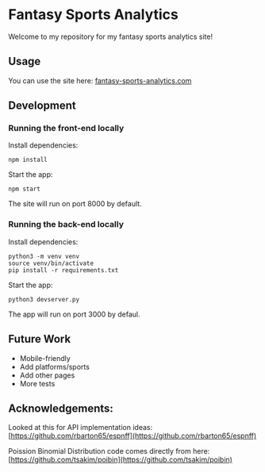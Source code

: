 # Fantasy Sports Analytics
Welcome to my repository for my fantasy sports analytics site!

## Usage
You can use the site here: [fantasy-sports-analytics.com](https://fantasy-sports-analytics.com)

## Development

### Running the front-end locally
Install dependencies:
```
npm install
```

Start the app:
```
npm start
```
The site will run on port 8000 by default.

### Running the back-end locally
Install dependencies:
```
python3 -m venv venv
source venv/bin/activate
pip install -r requirements.txt
```

Start the app:
```
python3 devserver.py
```
The app will run on port 3000 by defaul.

## Future Work
- Mobile-friendly
- Add platforms/sports
- Add other pages
- More tests

## Acknowledgements:
Looked at this for API implementation ideas: [https://github.com/rbarton65/espnff](https://github.com/rbarton65/espnff)

Poission Binomial Distribution code comes directly from here: [https://github.com/tsakim/poibin](https://github.com/tsakim/poibin)
